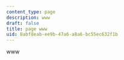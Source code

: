 ```yaml
---
content_type: page
description: www
draft: false
title: page www
uid: 8abf8eab-ee9b-47a6-a8a6-bc55ec632f1b
---
```

www